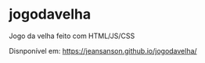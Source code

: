 # jogodavelha
Jogo da velha feito com HTML/JS/CSS

Disnponível em: https://jeansanson.github.io/jogodavelha/
